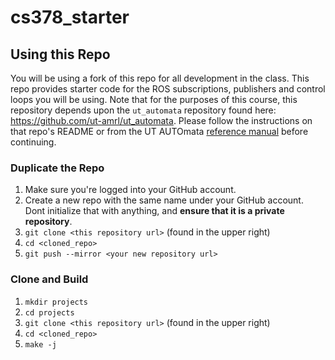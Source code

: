 # cs378_starter

## Using this Repo
You will be using a fork of this repo for all development in the class. This repo provides starter code for the ROS subscriptions, publishers and control loops you will be using. Note that for the purposes of this course, this repository depends upon the `ut_automata` repository found here: https://github.com/ut-amrl/ut_automata. Please follow the instructions on that repo's README or from the UT AUTOmata [reference manual](https://drive.google.com/file/d/1OUp6FGUPEClpTbXKK8XssCad9MBMnHP-/view?usp=sharing) before continuing.

### Duplicate the Repo
1. Make sure you're logged into your GitHub account.
2. Create a new repo with the same name under your GitHub account. Dont initialize that with anything, and **ensure that it is a private repository**.
3. `git clone <this repository url>` (found in the upper right)
4. `cd <cloned_repo>`
5. `git push --mirror <your new repository url>`

### Clone and Build
1. `mkdir projects`
1. `cd projects`
1. `git clone <this repository url>` (found in the upper right)
1. `cd <cloned_repo>`
1. `make -j`
